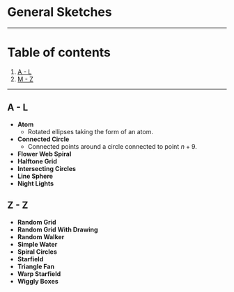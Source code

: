 # General Sketches

<hr />

# Table of contents

1. [A - L](#A2L)
2. [M - Z](#M2Z)

<hr>

## <a name="A2L">A - L</a>

- **Atom**
    - Rotated ellipses taking the form of an atom.
- **Connected Circle**
    - Connected points around a circle connected to point $n + 9$.
- **Flower Web Spiral**
- **Halftone Grid**
- **Intersecting Circles**
- **Line Sphere**
- **Night Lights**

## <a name="M2Z">Z - Z</a>

- **Random Grid**
- **Random Grid With Drawing**
- **Random Walker**
- **Simple Water**
- **Spiral Circles**
- **Starfield**
- **Triangle Fan**
- **Warp Starfield**
- **Wiggly Boxes**